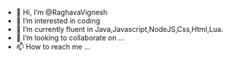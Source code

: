 - 👋 Hi, I’m @RaghavaVignesh
- 👀 I’m interested in coding
- 🌱 I’m currently fluent in Java,Javascript,NodeJS,Css,Html,Lua.
- 💞️ I’m looking to collaborate on ...
- 📫 How to reach me ...

<!---
RaghavaVignesh/RaghavaVignesh is a ✨ special ✨ repository because its `README.md` (this file) appears on your GitHub profile.
You can click the Preview link to take a look at your changes.
--->
